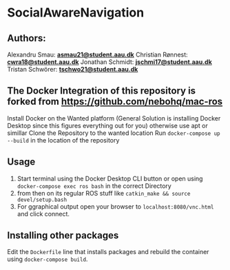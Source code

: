 # SocialAwareNavigation

## Authors:
Alexandru Smau: **asmau21@student.aau.dk**
Christian Rønnest: **cwra18@student.aau.dk**
Jonathan Schmidt: **jschmi17@student.aau.dk**
Tristan Schwörer: **tschwo21@student.aau.dk**



## The Docker Integration of this repository is forked from https://github.com/nebohq/mac-ros

Install Docker on the Wanted platform (General Solution is installing Docker Desktop since this figures everything out for you) otherwise use apt or simillar
Clone the Repository to the wanted location
Run `docker-compose up --build` in the location of the repository

## Usage
1. Start terminal using the Docker Desktop CLI button or open using `docker-compose exec ros bash` in the correct Directory
2. from then on its regular ROS stuff like `catkin_make && source devel/setup.bash`
6. For ggraphical output open your browser to `localhost:8080/vnc.html` and click connect.


## Installing other packages
Edit the `Dockerfile` line that installs packages and rebuild the container using `docker-compose build`.
